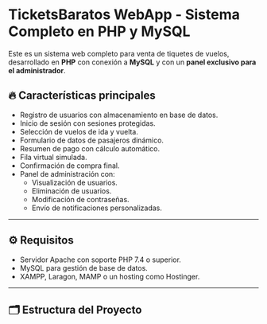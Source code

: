 # TicketsBaratos WebApp - Sistema Completo en PHP y MySQL

Este es un sistema web completo para venta de tiquetes de vuelos, desarrollado en **PHP** con conexión a **MySQL** y con un **panel exclusivo para el administrador**.

## 🔥 Características principales
- Registro de usuarios con almacenamiento en base de datos.
- Inicio de sesión con sesiones protegidas.
- Selección de vuelos de ida y vuelta.
- Formulario de datos de pasajeros dinámico.
- Resumen de pago con cálculo automático.
- Fila virtual simulada.
- Confirmación de compra final.
- Panel de administración con:
  - Visualización de usuarios.
  - Eliminación de usuarios.
  - Modificación de contraseñas.
  - Envío de notificaciones personalizadas.

---

## ⚙️ Requisitos
- Servidor Apache con soporte PHP 7.4 o superior.
- MySQL para gestión de base de datos.
- XAMPP, Laragon, MAMP o un hosting como Hostinger.

---

## 🗂️ Estructura del Proyecto

